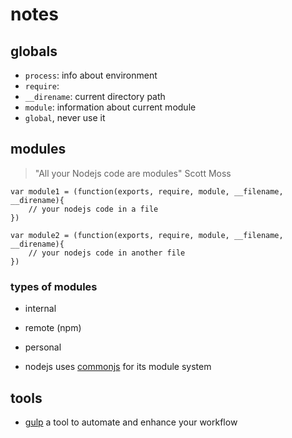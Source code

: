 <!-- @format -->

# notes

## globals

- `process`: info about environment
- `require`:
- `__direname`: current directory path
- `module`: information about current module
- `global`, never use it

## modules

> "All your Nodejs code are modules" Scott Moss

```
var module1 = (function(exports, require, module, __filename, __direname){
    // your nodejs code in a file
})

var module2 = (function(exports, require, module, __filename, __direname){
    // your nodejs code in another file
})
```

### types of modules

- internal
- remote (npm)
- personal

- nodejs uses [commonjs](https://requirejs.org/docs/commonjs.html) for its module system

## tools

- [gulp](https://gulpjs.com/) a tool to automate and enhance your workflow
